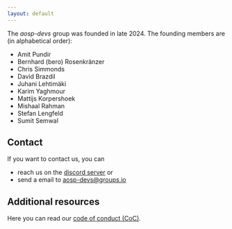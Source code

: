 ```yaml
---
layout: default
---
```


The *aosp-devs* group was founded in late 2024. The founding members are (in
alphabetical order):

* Amit Pundir
* Bernhard (bero) Rosenkränzer
* Chris Simmonds
* David Brazdil
* Juhani Lehtimäki
* Karim Yaghmour
* Mattijs Korpershoek
* Mishaal Rahman
* Stefan Lengfeld
* Sumit Semwal


## Contact

If you want to contact us, you can

* reach us on the [discord server](https://discord.gg/hH59SPKYv8) or
* send a email to [aosp-devs@groups.io](mailto:aosp-devs@groups.io)


## Additional resources

Here you can read our [code of conduct (CoC)](code-of-conduct).
